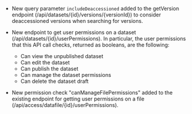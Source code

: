 - New query parameter `includeDeaccessioned` added to the getVersion endpoint (/api/datasets/{id}/versions/{versionId}) to consider deaccessioned versions when searching for versions.
  

- New endpoint to get user permissions on a dataset (/api/datasets/{id}/userPermissions). In particular, the user permissions that this API call checks, returned as booleans, are the following:

  - Can view the unpublished dataset
  - Can edit the dataset
  - Can publish the dataset
  - Can manage the dataset permissions
  - Can delete the dataset draft


- New permission check "canManageFilePermissions" added to the existing endpoint for getting user permissions on a file (/api/access/datafile/{id}/userPermissions).
